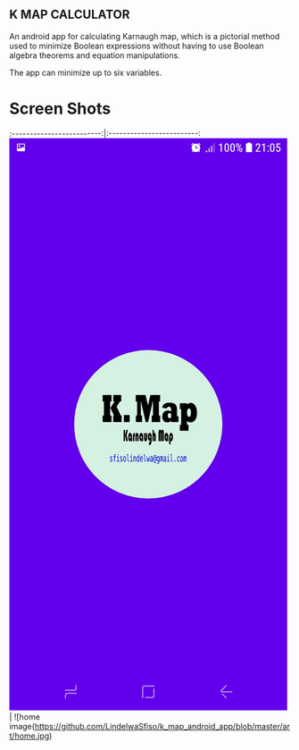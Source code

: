 ## K MAP CALCULATOR

An android app for calculating Karnaugh map, which is a pictorial method used to minimize Boolean expressions without having to use Boolean algebra theorems and equation manipulations.

The app can minimize up to six variables.

# Screen Shots

:-------------------------:|:-------------------------:
![splas image](https://github.com/LindelwaSfiso/k_map_android_app/blob/master/art/splash.jpg?raw=true) | ![home image(https://github.com/LindelwaSfiso/k_map_android_app/blob/master/art/home.jpg)

